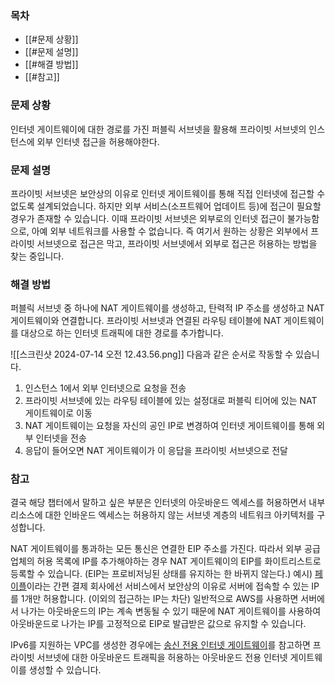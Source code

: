 ### 목차
- [[#문제 상황]]
- [[#문제 설명]]
- [[#해결 방법]]
- [[#참고]]
### 문제 상황
인터넷 게이트웨이에 대한 경로를 가진 퍼블릭 서브넷을 활용해 프라이빗 서브넷의 인스턴스에 외부 인터넷 접근을 허용해야한다.
### 문제 설명
프라이빗 서브넷은 보안상의 이유로 인터넷 게이트웨이를 통해 직접 인터넷에 접근할 수 없도록 설계되었습니다.
하지만 외부 서비스(소프트웨어 업데이트 등)에 접근이 필요할 경우가 존재할 수 있습니다.
이때 프라이빗 서브넷은 외부로의 인터넷 접근이 불가능함으로, 아예 외부 네트워크를 사용할 수 없습니다.
즉 여기서 원하는 상황은 외부에서 프라이빗 서브넷으로 접근은 막고, 프라이빗 서브넷에서 외부로 접근은 허용하는 방법을 찾는 중입니다.
### 해결 방법
퍼블릭 서브넷 중 하나에 NAT 게이트웨이를 생성하고, 탄력적 IP 주소를 생성하고 NAT 게이트웨이와 연결합니다.
프라이빗 서브넷과 연결된 라우팅 테이블에 NAT 게이트웨이를 대상으로 하는 인터넷 트래픽에 대한 경로를 추가합니다.

![[스크린샷 2024-07-14 오전 12.43.56.png]]
다음과 같은 순서로 작동할 수 있습니다.
1. 인스턴스 1에서 외부 인터넷으로 요청을 전송
2. 프라이빗 서브넷에 있는 라우팅 테이블에 있는 설정대로 퍼블릭 티어에 있는 NAT 게이트웨이로 이동
3. NAT 게이트웨이는 요청을 자신의 공인 IP로 변경하여 인터넷 게이트웨이를 통해 외부 인터넷을 전송
4. 응답이 들어오면 NAT 게이트웨이가 이 응답을 프라이빗 서브넷으로 전달


### 참고
결국 해당 챕터에서 말하고 싶은 부분은 인터넷의 아웃바운드 엑세스를 허용하면서 내부 리소스에 대한 인바운드 엑세스는 허용하지 않는 서브넷 계층의 네트워크 아키텍처를 구성합니다.

NAT 게이트웨이를 통과하는 모든 통신은 연결한 EIP 주소를 가진다.
따라서 외부 공급업체의 허용 목록에 IP를 추가해야하는 경우 NAT 게이트웨이의 EIP를 화이트리스트로 등록할 수 있습니다. (EIP는 프로비저닝된 상태를 유지하는 한 바뀌지 않는다.)
예시) 
	[페이플](https://www.payple.kr/)이라는 간편 결제 회사에선 서비스에서 보안상의 이유로 서버에 접속할 수 있는 IP를 1개만 허용합니다. (이외의 접근하는 IP는 차단)
	일반적으로 AWS를 사용하면 서버에서 나가는 아웃바운드의 IP는 계속 변동될 수 있기 때문에 NAT 게이트웨이를 사용하여 아웃바운드로 나가는 IP를 고정적으로 EIP로 발급받은 값으로 유지할 수 있습니다. 


IPv6를 지원하는 VPC를 생성한 경우에는 [송신 전용 인터넷 게이트웨이](https://docs.aws.amazon.com/ko_kr/vpc/latest/userguide/egress-only-internet-gateway.html)를 참고하면 프라이빗 서브넷에 대한 아웃바운드 트래픽을 허용하는 아웃바운드 전용 인터넷 게이트웨이를 생성할 수 있습니다.

